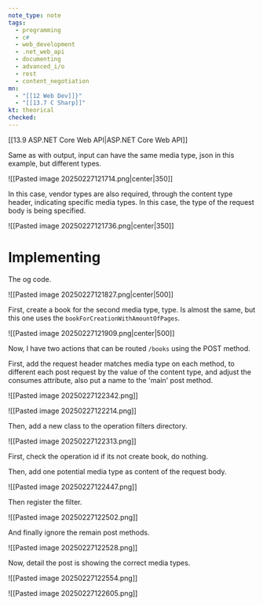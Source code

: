```yaml
---
note_type: note
tags:
  - programming
  - c#
  - web_development
  - .net_web_api
  - documenting
  - advanced_i/o
  - rest
  - content_negotiation
mn:
  - "[[12 Web Dev]]}"
  - "[[13.7 C Sharp]]"
kt: theorical
checked:
---
```

[[13.9 ASP.NET Core Web API|ASP.NET Core Web API]]

Same as with output, input can have the same media type, json in this example, but different types.

![[Pasted image 20250227121714.png|center|350]]


In this case, vendor types are also required, through the content type header, indicating specific media types. In this case, the type of the request body is being specified. 

![[Pasted image 20250227121736.png|center|350]]

# Implementing 
The og code.

![[Pasted image 20250227121827.png|center|500]]


First, create a book for the second media type, type. Is almost the same, but this one uses the `bookForCreationWithAmountOfPages`. 

![[Pasted image 20250227121909.png|center|500]]

Now, I have two actions that can be routed `/books` using the POST method. 

First, add the request header matches media type on each method, to different each post request by the value of the content type, and adjust the consumes attribute, also put a name to the 'main' post method. 

![[Pasted image 20250227122342.png]]

![[Pasted image 20250227122214.png]]

Then, add a new class to the operation filters directory.

![[Pasted image 20250227122313.png]]

First, check the operation id if its not create book, do nothing.

Then, add one potential media type as content of the request body. 

![[Pasted image 20250227122447.png]]

Then register the filter.

![[Pasted image 20250227122502.png]]

And finally ignore the remain post methods.

![[Pasted image 20250227122528.png]]

Now, detail the post is showing the correct media types.

![[Pasted image 20250227122554.png]]

![[Pasted image 20250227122605.png]]

